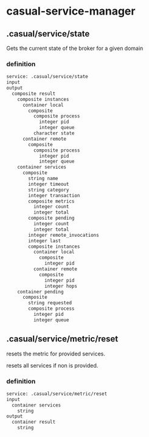 # casual-service-manager


## .casual/service/state

Gets the current state of the broker for a given domain

### definition

```bash
service: .casual/service/state
input
output
  composite result
    composite instances
      container local
        composite 
          composite process
            integer pid
            integer queue
          character state
      container remote
        composite 
          composite process
            integer pid
            integer queue
    container services
      composite 
        string name
        integer timeout
        string category
        integer transaction
        composite metrics
          integer count
          integer total
        composite pending
          integer count
          integer total
        integer remote_invocations
        integer last
        composite instances
          container local
            composite 
              integer pid
          container remote
            composite 
              integer pid
              integer hops
    container pending
      composite 
        string requested
        composite process
          integer pid
          integer queue

```

## .casual/service/metric/reset

resets the metric for provided services.

resets all services if non is provided.

### definition

```bash
service: .casual/service/metric/reset
input
  container services
    string 
output
  container result
    string 
```
